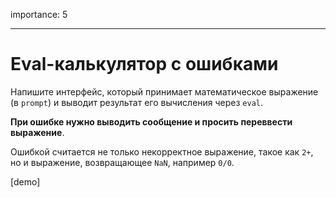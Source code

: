 importance: 5

---

#  Eval-калькулятор с ошибками

Напишите интерфейс, который принимает математическое выражение (в `prompt`) и выводит результат его вычисления через `eval`.

**При ошибке нужно выводить сообщение и просить переввести выражение**.

Ошибкой считается не только некорректное выражение, такое как `2+`, но и выражение, возвращающее `NaN`, например `0/0`.

[demo]

